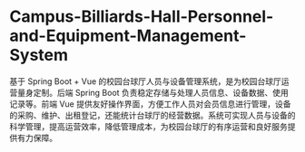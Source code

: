 # Campus-Billiards-Hall-Personnel-and-Equipment-Management-System
基于 Spring Boot + Vue 的校园台球厅人员与设备管理系统，是为校园台球厅运营量身定制。后端 Spring Boot 负责稳定存储与处理人员信息、设备数据、使用记录等。前端 Vue 提供友好操作界面，方便工作人员对会员信息进行管理，设备的采购、维护、出租登记，还能统计台球厅的经营数据。系统可实现人员与设备的科学管理，提高运营效率，降低管理成本，为校园台球厅的有序运营和良好服务提供有力保障。
